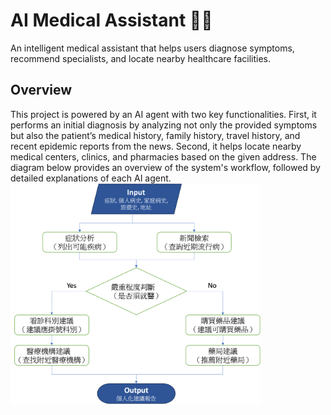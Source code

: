 # AI Medical Assistant 🤖🏥
An intelligent medical assistant that helps users diagnose symptoms, recommend specialists, and locate nearby healthcare facilities.
## Overview
This project is powered by an AI agent with two key functionalities. First, it performs an initial diagnosis by analyzing not only the provided symptoms but also the patient’s medical history, family history, travel history, and recent epidemic reports from the news. Second, it helps locate nearby medical centers, clinics, and pharmacies based on the given address.
The diagram below provides an overview of the system's workflow, followed by detailed explanations of each AI agent.
<img src="Flowchart.png" width="400"/>


